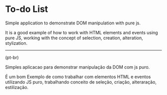 # To-do List
Simple application to demonstrate DOM manipulation with pure js.
 
It is a good example of how to work with HTML elements and events using pure JS, working with the concept of selection, creation, alteration, stylization.
 
***

(pt-br)

Simples aplicacao para demonstrar manipulação da DOM com js puro.
 
É um bom Exemplo de como trabalhar com elementos HTML e eventos utilizando JS puro, trabalhando conceito de seleção, criação, alteraração, estilização. 


